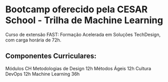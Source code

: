 # Bootcamp oferecido pela CESAR School - Trilha de Machine Learning

Curso de extensão FAST: Formação Acelerada em Soluções TechDesign, com carga horária de 72h.

## Componentes Curriculares:

Módulos                  CH
Metodologias de Design   12h
Métodos Ágeis            12h
Cultura DevOps           12h
Machine Learning         36h








